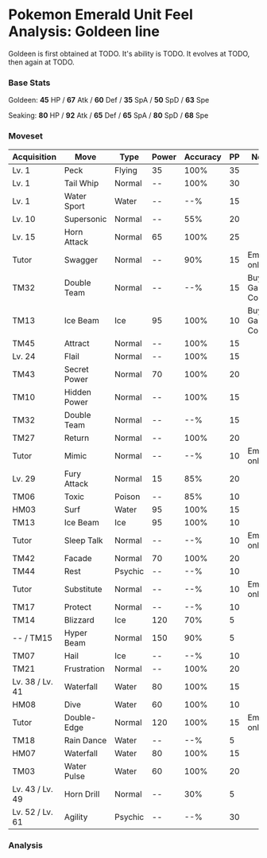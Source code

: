 # Pokemon Emerald Unit Feel Analysis: Goldeen line

Goldeen is first obtained at TODO. It's ability is TODO. It evolves at TODO, then again at TODO.

### Base Stats

Goldeen: **45** HP / **67** Atk / **60** Def / **35** SpA / **50** SpD / **63** Spe

Seaking: **80** HP / **92** Atk / **65** Def / **65** SpA / **80** SpD / **68** Spe

### Moveset

|Acquisition    |Move        |Type   |Power|Accuracy|PP |Notes                    |
|---            |---         |---    |---  |---     |---|---                      |
|Lv. 1          |Peck        |Flying |35   |100%    |35 |                         |
|Lv. 1          |Tail Whip   |Normal |--   |100%    |30 |                         |
|Lv. 1          |Water Sport |Water  |--   |--%     |15 |                         |
|Lv. 10         |Supersonic  |Normal |--   |55%     |20 |                         |
|Lv. 15         |Horn Attack |Normal |65   |100%    |25 |                         |
|Tutor          |Swagger     |Normal |--   |90%     |15 |Emerald only             |
|TM32           |Double Team |Normal |--   |--%     |15 |Buy at Game Corner       |
|TM13           |Ice Beam    |Ice    |95   |100%    |10 |Buy at Game Corner       |
|TM45           |Attract     |Normal |--   |100%    |15 |                         |
|Lv. 24         |Flail       |Normal |--   |100%    |15 |                         |
|TM43           |Secret Power|Normal |70   |100%    |20 |                         |
|TM10           |Hidden Power|Normal |--   |100%    |15 |                         |
|TM32           |Double Team |Normal |--   |--%     |15 |                         |
|TM27           |Return      |Normal |--   |100%    |20 |                         |
|Tutor          |Mimic       |Normal |--   |--%     |10 |Emerald only             |
|Lv. 29         |Fury Attack |Normal |15   |85%     |20 |                         |
|TM06           |Toxic       |Poison |--   |85%     |10 |                         |
|HM03           |Surf        |Water  |95   |100%    |15 |                         |
|TM13           |Ice Beam    |Ice    |95   |100%    |10 |                         |
|Tutor          |Sleep Talk  |Normal |--   |--%     |10 |Emerald only             |
|TM42           |Facade      |Normal |70   |100%    |20 |                         |
|TM44           |Rest        |Psychic|--   |--%     |10 |                         |
|Tutor          |Substitute  |Normal |--   |--%     |10 |Emerald only             |
|TM17           |Protect     |Normal |--   |--%     |10 |                         |
|TM14           |Blizzard    |Ice    |120  |70%     |5  |                         |
|-- / TM15      |Hyper Beam  |Normal |150  |90%     |5  |                         |
|TM07           |Hail        |Ice    |--   |--%     |10 |                         |
|TM21           |Frustration |Normal |--   |100%    |20 |                         |
|Lv. 38 / Lv. 41|Waterfall   |Water  |80   |100%    |15 |                         |
|HM08           |Dive        |Water  |60   |100%    |10 |                         |
|Tutor          |Double-Edge |Normal |120  |100%    |15 |Emerald only             |
|TM18           |Rain Dance  |Water  |--   |--%     |5  |                         |
|HM07           |Waterfall   |Water  |80   |100%    |15 |                         |
|TM03           |Water Pulse |Water  |60   |100%    |20 |                         |
|Lv. 43 / Lv. 49|Horn Drill  |Normal |--   |30%     |5  |                         |
|Lv. 52 / Lv. 61|Agility     |Psychic|--   |--%     |30 |                         |

### Analysis